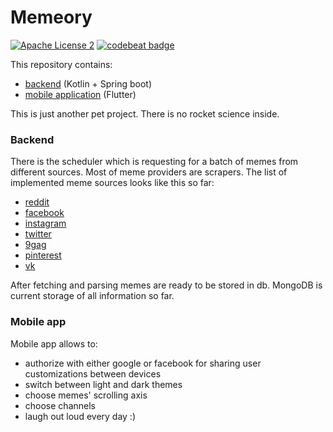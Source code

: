 # Memeory
[![Apache License 2](https://img.shields.io/badge/license-MIT-purple.svg)](https://opensource.org/licenses/MIT)
[![codebeat badge](https://codebeat.co/badges/1232b163-6bdf-4f75-951f-9252af33cdaf)](https://codebeat.co/projects/github-com-sokomishalov-memeory-master)

This repository contains:
 - [backend](./backend) (Kotlin + Spring boot) 
 - [mobile application](./mobile-app) (Flutter) 

This is just another pet project. There is no rocket science inside.

### Backend

There is the scheduler which is requesting for a batch of memes 
from different sources. Most of meme providers are scrapers.
The list of implemented meme sources looks like this so far:
- [reddit](https://www.reddit.com)
- [facebook](https://www.facebook.com)
- [instagram](https://www.instagram.com)
- [twitter](https://twitter.com)
- [9gag](https://9gag.com)
- [pinterest](https://www.pinterest.com)
- [vk](https://vk.com)

After fetching and parsing memes are ready to be stored in db. 
MongoDB is current storage of all information so far.

### Mobile app

Mobile app allows to:
 - authorize with either google or facebook for sharing user 
 customizations between devices
 - switch between light and dark themes
 - choose memes' scrolling axis
 - choose channels
 - laugh out loud every day :)